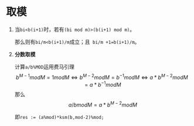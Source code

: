 # 取模

1. 当`bi<b(i+1)`时，若有`(bi mod m)>(b(i+1) mod m)`。

   那么则有`bi/m<b(i+1)/m`成立；且` bi/m +1=b(i+1)/m`。

2. **分数取模**

   计算`a/b%MOD`运用费马引理
   $$
   b^{M-1}modM=1modM \iff b^{M-2}modM=b^{-1}modM \iff a*b^{M-2}modM=a*b^{-1}modM
   $$
   那么
   $$
   a/bmodM=a*b^{M-2}modM
   $$
   
   即`res := (a%mod)*ksm(b,mod-2)%mod;`